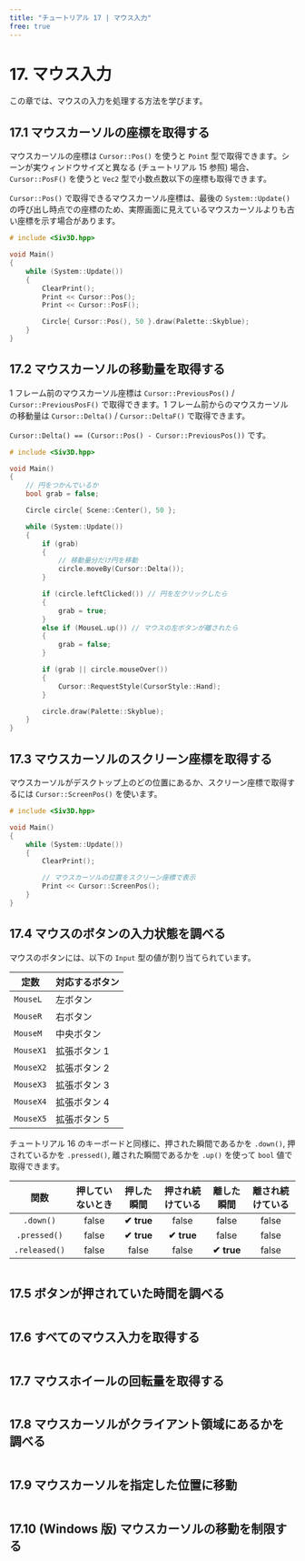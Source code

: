 ```yaml
---
title: "チュートリアル 17 | マウス入力"
free: true
---
```


# 17. マウス入力
この章では、マウスの入力を処理する方法を学びます。

## 17.1 マウスカーソルの座標を取得する
マウスカーソルの座標は `Cursor::Pos()` を使うと `Point` 型で取得できます。シーンが実ウィンドウサイズと異なる (チュートリアル 15 参照) 場合、`Cursor::PosF()` を使うと `Vec2` 型で小数点数以下の座標も取得できます。

`Cursor::Pos()` で取得できるマウスカーソル座標は、最後の `System::Update()` の呼び出し時点での座標のため、実際画面に見えているマウスカーソルよりも古い座標を示す場合があります。

```cpp
# include <Siv3D.hpp>

void Main()
{
	while (System::Update())
	{
		ClearPrint();
		Print << Cursor::Pos();
		Print << Cursor::PosF();

		Circle{ Cursor::Pos(), 50 }.draw(Palette::Skyblue);
	}
}
```


## 17.2 マウスカーソルの移動量を取得する
1 フレーム前のマウスカーソル座標は `Cursor::PreviousPos()` / `Cursor::PreviousPosF()` で取得できます。1 フレーム前からのマウスカーソルの移動量は `Cursor::Delta()` / `Cursor::DeltaF()` で取得できます。

`Cursor::Delta() == (Cursor::Pos() - Cursor::PreviousPos())` です。

```cpp
# include <Siv3D.hpp>

void Main()
{
	// 円をつかんでいるか
	bool grab = false;

	Circle circle{ Scene::Center(), 50 };

	while (System::Update())
	{
		if (grab)
		{
			// 移動量分だけ円を移動
			circle.moveBy(Cursor::Delta());
		}

		if (circle.leftClicked()) // 円を左クリックしたら
		{
			grab = true;
		}
		else if (MouseL.up()) // マウスの左ボタンが離されたら
		{
			grab = false;
		}

		if (grab || circle.mouseOver())
		{
			Cursor::RequestStyle(CursorStyle::Hand);
		}

		circle.draw(Palette::Skyblue);
	}
}
```


## 17.3 マウスカーソルのスクリーン座標を取得する
マウスカーソルがデスクトップ上のどの位置にあるか、スクリーン座標で取得するには `Cursor::ScreenPos()` を使います。

```cpp
# include <Siv3D.hpp>

void Main()
{
	while (System::Update())
	{
		ClearPrint();

		// マウスカーソルの位置をスクリーン座標で表示
		Print << Cursor::ScreenPos();
	}
}
```


## 17.4 マウスのボタンの入力状態を調べる
マウスのボタンには、以下の `Input` 型の値が割り当てられています。

| 定数      | 対応するボタン |
|---------|---------|
| `MouseL`  | 左ボタン    |
| `MouseR`  | 右ボタン    |
| `MouseM`  | 中央ボタン   |
| `MouseX1` | 拡張ボタン 1 |
| `MouseX2` | 拡張ボタン 2 |
| `MouseX3` | 拡張ボタン 3 |
| `MouseX4` | 拡張ボタン 4 |
| `MouseX5` | 拡張ボタン 5 |

チュートリアル 16 のキーボードと同様に、押された瞬間であるかを `.down()`, 押されているかを `.pressed()`, 離された瞬間であるかを `.up()` を使って `bool` 値で取得できます。

| 関数 | 押していないとき | 押した瞬間 | 押され続けている | 離した瞬間 | 離され続けている |
|:--:|:--:|:--:|:--:|:--:|:--:|
| `.down()` | false | **✔ true** | false | false | false |
| `.pressed()` | false | **✔ true** | **✔ true** | false | false |
| `.released()` | false | false | false | **✔ true** | false |

```cpp

```


## 17.5 ボタンが押されていた時間を調べる

```cpp

```


## 17.6 すべてのマウス入力を取得する

```cpp

```


## 17.7 マウスホイールの回転量を取得する

```cpp

```


## 17.8 マウスカーソルがクライアント領域にあるかを調べる

```cpp

```


## 17.9 マウスカーソルを指定した位置に移動

```cpp

```


## 17.10 (Windows 版) マウスカーソルの移動を制限する

```cpp

```

